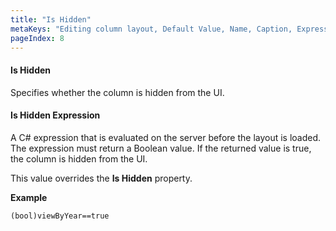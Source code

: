 ```yaml
---
title: "Is Hidden"
metaKeys: "Editing column layout, Default Value, Name, Caption, Expression, Store Column Binding, Order By, Dropdown Selection, custom parameters, format, formatter"
pageIndex: 8
---
```



#### Is Hidden

Specifies whether the column is hidden from the UI.

#### Is Hidden Expression

A C# expression that is evaluated on the server before the layout is loaded. The expression must return a Boolean value. If the returned value is true, the column is hidden from the UI. 

This value overrides the **Is Hidden** property.
<br/>

**Example**

```
(bool)viewByYear==true
```

